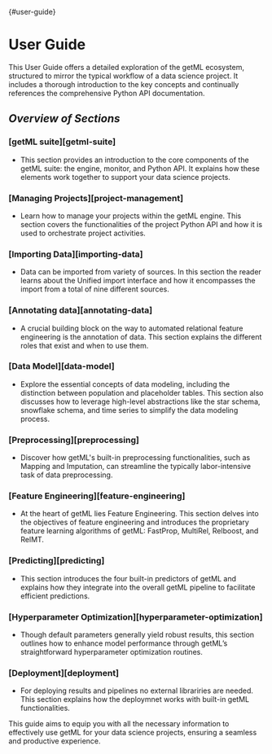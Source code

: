 [](){#user-guide}
# User Guide

This User Guide offers a detailed exploration of the getML ecosystem, structured to 
mirror the typical workflow of a data science project. It includes a thorough 
introduction to the key concepts and continually references the comprehensive 
Python API documentation.

## *Overview of Sections*

### [getML suite][getml-suite]

* This section provides an introduction to the core components of the getML suite: 
the engine, monitor, and Python API. It explains how these elements work together to 
support your data science projects.

### [Managing Projects][project-management]

* Learn how to manage your projects within the getML engine. This section covers the 
functionalities of the project Python API and how it is used to orchestrate project 
activities.

### [Importing Data][importing-data]

* Data can be imported from variety of sources. In this section the reader learns about 
the Unified import interface and how it encompasses the import from a total of nine 
different sources. 

### [Annotating data][annotating-data]

* A crucial building block on the way to automated relational feature engineering is 
  the annotation of data. This section explains the different roles that exist and when 
  to use them.

### [Data Model][data-model]

* Explore the essential concepts of data modeling, including the distinction between 
population and placeholder tables. This section also discusses how to leverage 
high-level abstractions like the star schema, snowflake schema, and time series to 
simplify the data modeling process.

### [Preprocessing][preprocessing]

* Discover how getML's built-in preprocessing functionalities, such as Mapping and 
Imputation, can streamline the typically labor-intensive task of data preprocessing.

### [Feature Engineering][feature-engineering]

* At the heart of getML lies Feature Engineering. This section delves into the 
objectives of feature engineering and introduces the proprietary feature learning 
algorithms of getML: FastProp, MultiRel, Relboost, and RelMT.

### [Predicting][predicting]

* This section introduces the four built-in predictors of getML and explains how they 
integrate into the overall getML pipeline to facilitate efficient predictions.

### [Hyperparameter Optimization][hyperparameter-optimization]

* Though default parameters generally yield robust results, this section outlines how to
enhance model performance through getML’s straightforward hyperparameter optimization 
routines.

### [Deployment][deployment]

* For deploying results and pipelines no external librariries are needed. This section
explains how the deploymnet works with built-in getML functionalities.

This guide aims to equip you with all the necessary information to effectively use 
getML for your data science projects, ensuring a seamless and productive experience.

